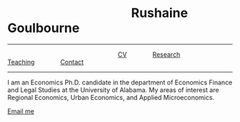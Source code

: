 

<h1> &emsp; &emsp; &emsp; &emsp; &emsp; &emsp;  &emsp; &emsp; Rushaine Goulbourne</h1>
<hr>
 &emsp; &emsp; &emsp;  &emsp; &emsp;&emsp; &emsp; &emsp; &emsp;  &emsp; &emsp; &emsp; &emsp; &emsp;  <a href="CV-page1.html">CV</a>  &emsp; &emsp; &emsp;   <a href="research-page2.html">Research</a> &emsp;  &emsp; &emsp;    <a href="teaching-page3.html">Teaching</a>  &emsp; &emsp; &emsp;  <a href="contact-page4.html">Contact</a>
<hr>

<p>
 I am an Economics Ph.D. candidate in the department of Economics Finance and Legal Studies at the University of Alabama. My areas of interest are Regional Economics, Urban Economics, and Applied Microeconomics.  
</p>

<p><a href="mailto:rdgoulbourne@crimson.ua.edu">Email me</a></p>

